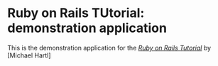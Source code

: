# Ruby on Rails TUtorial: demonstration application

This is the demonstration application for the [*Ruby on Rails Tutorial*](http://railstutorial.org) by [Michael Hartl]